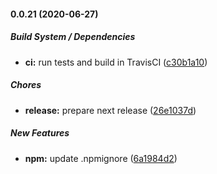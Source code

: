 #### 0.0.21 (2020-06-27)

##### Build System / Dependencies

- **ci:** run tests and build in TravisCI ([c30b1a10](https://github.com/gregoranders/ts-playground/commit/c30b1a10625785bfb591475f1b5818aea9649cb7))

##### Chores

- **release:** prepare next release ([26e1037d](https://github.com/gregoranders/ts-playground/commit/26e1037d859a2ce8570e323004f8651e3f889984))

##### New Features

- **npm:** update .npmignore ([6a1984d2](https://github.com/gregoranders/ts-playground/commit/6a1984d2adb74bca6c84436295b302f98db9f730))
